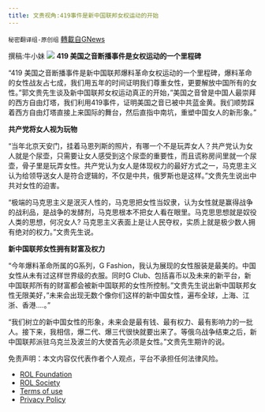 ```yaml
---
title: 文贵视角:419事件是新中国联邦女权运动的开始
---
```

`秘密翻译组-原创组` [轉載自GNews](https://gnews.org/zh-hans/2396881/)

撰稿:牛小妹
 ![](https://assets.gnews.org/wp-content/uploads/2022/04/圖片1-2-4.png) 
**419 美国之音断播事件是女权运动的一个里程碑**
 
“419 美国之音断播事件是新中国联邦爆料革命女权运动的一个里程碑，爆料革命的女性战友占七成，我们用五年的时间证明我们尊重女性，更要解放中国所有的女性。”郭文贵先生谈及新中国联邦女权运动真正的开始，”美国之音曾是中国人最崇拜的西方自由灯塔，我们利用419事件，证明美国之音已被中共蓝金黄。我们顺势踩着西方自由灯塔直接上来国际的舞台，然后直指中南坑，重塑中国女人的新形象。”
 
**共产党将女人视为玩物**
 
“当年北京天安门，挂着马恩列斯的照片，有哪一个不是玩弄女人？共产党认为女人就是个尿壶，只需要让女人感受到这个尿壶的重要性，而且谎称房间里就一个尿壶，骨子里是玩弄女性。共产党认为女人是体现权力的最好方式之一，马克思主义认为给领导送女人是符合逻辑的，不仅是中共，俄罗斯也是这样。”文贵先生说出中共对女性的迫害。
 
“极端的马克思主义是泯灭人性的，马克思把女性当奴隶，认为女性就是赢得战争的战利品，是战争的发酵剂，马克思根本不把女人看在眼里。马克思思想就是奴役人类的思想，何况女人? 马克思主义表面上是让人民夺权，实质上就是极少数人拥有绝对的权力。”文贵先生说。
 
**新中国联邦女性拥有财富及权力**
 
“今年爆料革命所属的G系列，G Fashion，我认为展现的女性服装是最美的。中国女性从未有过这样世界级的衣服。同时G Club、包括喜币以及未来的新平台，新中国联邦所有的财富都会被新中国联邦的女性所控制。”文贵先生说出新中国联邦女性无限美好，”未来会出现无数个像你们这样的新中国女性，遍布全球，上海、江浙、香港….。”
 
“我们树立的新中国女性的形象，未来会是最有钱、最有权力、最有影响力的一批人。接下来，我相信，爆二代、爆三代很快就要出来了。等俄乌战争结束之后，新中国联邦派驻乌克兰及波兰的大使首先必须是女性。”文贵先生期许的说。

免责声明：本文内容仅代表作者个人观点，平台不承担任何法律风险。
  
- [ROL Foundation](https://rolfoundation.org/)
- [ROL Society](https://rolsociety.org/)
- [Terms of use](https://gnews.org/terms-of-use-3/)
- [Privacy Policy](https://gnews.org/privacy-policy/)

